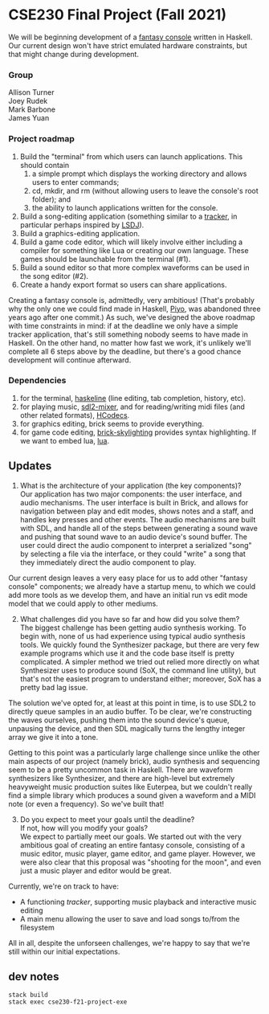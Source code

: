 # CSE230 Final Project (Fall 2021)

We will be beginning development of a [fantasy console](https://en.wikipedia.org/wiki/Fantasy_video_game_console) written in Haskell. Our current design won't have strict emulated hardware constraints, but that might change during development. 

### Group

Allison Turner  
Joey Rudek  
Mark Barbone  
James Yuan

### Project roadmap

1. Build the "terminal" from which users can launch applications. This should contain
   1. a simple prompt which displays the working directory and allows users to enter commands;
   2. cd, mkdir, and rm (without allowing users to leave the console's root folder); and
   3. the ability to launch applications written for the console.
2. Build a song-editing application (something similar to a [tracker](https://en.wikipedia.org/wiki/Music_tracker), in particular perhaps inspired by [LSDJ](https://www.littlesounddj.com/lsd/index.php)).
3. Build a graphics-editing application.
4. Build a game code editor, which will likely involve either including a compiler for something like Lua or creating our own language. These games should be launchable from the terminal (#1).
5. Build a sound editor so that more complex waveforms can be used in the song editor (#2).
6. Create a handy export format so users can share applications.

Creating a fantasy console is, admittedly, very ambitious! (That's probably why the only one we could find made in Haskell, [Piyo](https://github.com/opyapeus/piyo/), was abandoned three years ago after one commit.) As such, we've designed the above roadmap with time constraints in mind: if at the deadline we only have a simple tracker application, that's still something nobody seems to have made in Haskell. On the other hand, no matter how fast we work, it's unlikely we'll complete all 6 steps above by the deadline, but there's a good chance development will continue afterward.

### Dependencies

1. for the terminal, [haskeline](https://hackage.haskell.org/package/haskeline) (line editing, tab completion, history, etc).
2. for playing music, [sdl2-mixer](https://hackage.haskell.org/package/sdl2-mixer), and for reading/writing midi files (and other related formats), [HCodecs](https://hackage.haskell.org/package/HCodecs).
3. for graphics editing, brick seems to provide everything.
4. for game code editing, [brick-skylighting](https://hackage.haskell.org/package/brick-skylighting) provides syntax highlighting. If we want to embed lua, [lua](https://hackage.haskell.org/package/hslua).

## Updates

1. What is the architecture of your application (the key components)?  
Our application has two major components: the user interface, and audio mechanisms. The user interface is built in Brick, and allows for navigation between play and edit modes, shows notes and a staff, and handles key presses and other events. The audio mechanisms are built with SDL, and handle all of the steps between generating a sound wave and pushing that sound wave to an audio device's sound buffer. The user could direct the audio component to interpret a serialized "song" by selecting a file via the interface, or they could "write" a song that they immediately direct the audio component to play.  
  
Our current design leaves a very easy place for us to add other "fantasy console" components; we already have a startup menu, to which we could add more tools as we develop them, and have an initial run vs edit mode model that we could apply to other mediums.  

2. What challenges did you have so far and how did you solve them?  
The biggest challenge has been getting audio synthesis working. To begin with, none of us had experience using typical audio synthesis tools. We quickly found the Synthesizer package, but there are very few example programs which use it and the code base itself is pretty complicated. A simpler method we tried out relied more directly on what Synthesizer uses to produce sound (SoX, the command line utility), but that's not the easiest program to understand either; moreover, SoX has a pretty bad lag issue.  
  
The solution we've opted for, at least at this point in time, is to use SDL2 to directly queue samples in an audio buffer. To be clear, we're constructing the waves ourselves, pushing them into the sound device's queue, unpausing the device, and then SDL magically turns the lengthy integer array we give it into a tone.  
  
Getting to this point was a particularly large challenge since unlike the other main aspects of our project (namely brick), audio synthesis and sequencing seem to be a pretty uncommon task in Haskell. There are waveform synthesizers like Synthesizer, and there are high-level but extremely heavyweight music production suites like Euterpea, but we couldn't really find a simple library which produces a sound given a waveform and a MIDI note (or even a frequency). So we've built that!  

3. Do you expect to meet your goals until the deadline?  
If not, how will you modify your goals?  
We expect to partially meet our goals.  We started out with the very ambitious goal of creating an entire fantasy console, consisting of a music editor, music player, game editor, and game player.  However, we were also clear that this proposal was "shooting for the moon", and even just a music player and editor would be great.  
  
Currently, we're on track to have:  
 - A functioning *tracker*, supporting music playback and interactive music editing  
 - A main menu allowing the user to save and load songs to/from the filesystem  

All in all, despite the unforseen challenges, we're happy to say that we're still within our initial expectations.


## dev notes
```
stack build
stack exec cse230-f21-project-exe
```